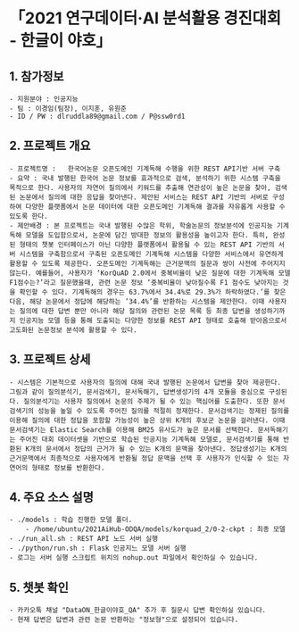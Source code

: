 # 「2021 연구데이터·AI 분석활용 경진대회 - 한글이 야호」

## 1. 참가정보
    - 지원분야 : 인공지능
    - 팀 : 이경임(팀장), 이지훈, 유원준
    - ID / PW : dlruddla89@gmail.com / P@ssw0rd1

## 2. 프로젝트 개요
    - 프로젝트명 : 	한국어논문 오픈도메인 기계독해 수행을 위한 REST API기반 서버 구축
    - 요약 : 국내 발행된 한국어 논문 정보를 효과적으로 검색, 분석하기 위한 시스템 구축을 목적으로 한다. 사용자의 자연어 질의에서 키워드를 추출해 연관성이 높은 논문을 찾아, 검색된 논문에서 질의에 대한 응답을 찾아낸다. 제안된 서비스는 REST API 기반의 서버로 구성하여 다양한 플랫폼에서 논문 데이터에 대한 오픈도메인 기계독해 결과를 자유롭게 사용할 수 있도록 한다.
    - 제안배경 : 본 프로젝트는 국내 발행된 수많은 학위, 학술논문의 정보분석에 인공지능 기계독해 모델을 도입함으로서, 논문에 담긴 방대한 정보의 활용성을 높이고자 한다. 특히, 완성된 형태의 챗봇 인터페이스가 아닌 다양한 플랫폼에서 활용될 수 있는 REST API 기반의 서버 시스템을 구축함으로서 구축된 오픈도메인 기계독해 시스템을 다양한 서비스에서 유연하게 활용할 수 있도록 제공한다. 오픈도메인 기계독해는 근거문맥의 질문과 쌍이 사전에 주어지지 않는다. 예를들어, 사용자가 ‘KorQuAD 2.0에서 중복비율이 낮은 질문에 대한 기계독해 모델 F1점수는?’라고 질문했을때, 관련 논문 정보 ‘중복비율이 낮아질수록 F1 점수도 낮아지는 것을 확인할 수 있다. 기계독해의 경우는 63.7%에서 34.4%로 29.3%가 하락하였다.’를 찾은다음, 해당 논문에서 정답에 해당하는 ’34.4%’를 반환하는 시스템을 제안한다. 이때 사용자는 질의에 대한 답변 뿐만 아니라 해당 질의와 관련된 논문 목록 등 최종 답변을 생성하기까지 인공지능 모델 등을 통해 도출되는 다양한 정보를 REST API 형태로 호출해 받아옴으로서 고도화된 논문정보 분석에 활용할 수 있다.

## 3. 프로젝트 상세
    - 시스템은 기본적으로 사용자의 질의에 대해 국내 발행된 논문에서 답변을 찾아 제공한다. 그림과 같이 질의분석기, 문서검색기, 문서독해기, 답변생성기의 4개 모듈을 중심으로 구성된다. 질의분석기는 사용자 질의에서 논문의 주제가 될 수 있는 핵심어를 도출한다. 또한 문서검색기의 성능을 높일 수 있도록 주어진 질의를 적절히 정재한다. 문서검색기는 정제된 질의를 이용해 질의에 대한 정답을 포함할 가능성이 높은 상위 K개의 후보군 논문을 걸러낸다. 이때 문서검색기는 Elastic Search를 이용해 BM25 유사도가 높은 문서를 선택한다. 문서독해기는 주어진 대회 데이터셋을 기반으로 학습된 인공지능 기계독해 모델로, 문서검색기를 통해 반환된 K개의 문서에서 정답의 근거가 될 수 있는 K개의 문맥을 찾아낸다. 정답생성기는 K개의 근거문맥에서 최종적으로 사용자에게 반환될 정답 문맥을 선택 후 사용자가 인식할 수 있는 자연어의 형태로 정보를 반환한다.
    
## 4. 주요 소스 설명    
    - ./models : 학습 진행한 모델 폴더.
        - /home/ubuntu/2021AiHub-ODQA/models/korquad_2/0-2-ckpt : 최종 모델
    - ./run_all.sh : REST API 노드 서버 실행
    - ./python/run.sh : Flask 인공지느 모델 서버 실행
    - 로그는 서버 실행 스크립트 위치의 nohup.out 파일에서 확인하실 수 있습니다.
    
## 5. 챗봇 확인
    - 카카오톡 채널 "DataON_한글이야호_QA" 추가 후 질문시 답변 확인하실 있습니다.
    - 현재 답변은 답변과 관련 논문 반환하는 "정보형"으로 설정되어 있습니다.

